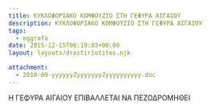 ```yaml
---
title: ΚΥΚΛΟΦΟΡΙΑΚΟ ΚΟΜΦΟΥΖΙΟ ΣΤΗ ΓΕΦΥΡΑ ΑΙΓΑΙΟΥ
description: ΚΥΚΛΟΦΟΡΙΑΚΟ ΚΟΜΦΟΥΖΙΟ ΣΤΗ ΓΕΦΥΡΑ ΑΙΓΑΙΟΥ
tags:
  - eggrafa
date: 2015-12-15T06:19:03+00:00
layout: layouts/drastiriotites.njk

attachment:
  - 2010-09-yyyyyyZyyyyyyyZyyyyyyyyyy.doc
---
```


Η ΓΕΦΥΡΑ ΑΙΓΑΙΟΥ ΕΠΙΒΑΛΛΕΤΑΙ ΝΑ ΠΕΖΟΔΡΟΜΗΘΕΙ

<!-- excerpt -->
